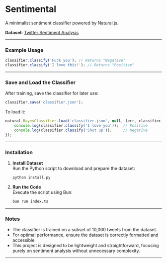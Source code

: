 # Sentimental

A minimalist sentiment classifier powered by Natural.js.

**Dataset**: [Twitter Sentiment Analysis](https://www.kaggle.com/datasets/jp797498e/twitter-entity-sentiment-analysis/data)

---

### Example Usage

```ts
classifier.classify('Fuck you'); // Returns "Negative"
classifier.classify('I love this!'); // Returns "Positive"
```

---

### Save and Load the Classifier

After training, save the classifier for later use:

```ts
classifier.save('classifier.json');
```

To load it:

```ts
natural.BayesClassifier.load('classifier.json', null, (err, classifier) => {
    console.log(classifier.classify('I love you'));  // Positive
    console.log(classifier.classify('Shut up'));     // Negative
});
```

---

### Installation

1. **Install Dataset**  
   Run the Python script to download and prepare the dataset:
   ```bash
   python install.py
   ```

2. **Run the Code**  
   Execute the script using Bun:
   ```bash
   bun run index.ts
   ```
---

### Notes

- The classifier is trained on a subset of 10,000 tweets from the dataset.
- For optimal performance, ensure the dataset is correctly formatted and accessible.
- This project is designed to be lightweight and straightforward, focusing purely on sentiment analysis without unnecessary complexity.

---
